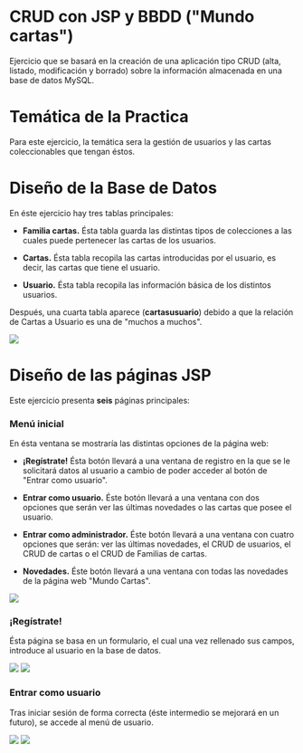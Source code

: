 # CRUD con JSP y BBDD ("Mundo cartas")

  Ejercicio que se basará en la creación de una aplicación tipo CRUD (alta, listado, modificación y borrado) sobre la información almacenada en una base de datos MySQL.

# Temática de la Practica

  Para este ejercicio, la temática sera la gestión de usuarios y las cartas coleccionables que tengan éstos.

# Diseño de la Base de Datos

  En éste ejercicio hay tres tablas principales:

  * <b>Familia cartas.</b> Ésta tabla guarda las distintas tipos de colecciones a las cuales puede pertenecer las cartas de los usuarios.

  * <b>Cartas.</b> Ésta tabla recopila las cartas introducidas por el usuario, es decir, las cartas que tiene el usuario.
  
  * <b>Usuario.</b> Ésta tabla recopila las información básica de los distintos usuarios.  
  
  Después, una cuarta tabla aparece (<b>cartasusuario</b>) debido a que la relación de Cartas a Usuario es una de "muchos a muchos".

<img src=./Imágenes/Relaciones.JPG>

# Diseño de las páginas JSP

  Este ejercicio presenta <b>seis</b> páginas principales:
  
### Menú inicial

  En ésta ventana se mostraría las distintas opciones de la página web:
  
  * <b>¡Regístrate!</b> Ésta botón llevará a una ventana de registro en la que se le solicitará datos al usuario a cambio de poder
  acceder al botón de "Entrar como usuario".
    
  * <b>Entrar como usuario.</b> Éste botón llevará a una ventana con dos opciones que serán ver las últimas novedades o las cartas que
  posee el usuario.
  
  * <b>Entrar como administrador.</b> Éste botón llevará a una ventana con cuatro opciones que serán: ver las últimas novedades, el CRUD
  de usuarios, el CRUD de cartas o el CRUD de Familias de cartas.
  
  * <b>Novedades.</b> Éste botón llevará a una ventana con todas las novedades de la página web "Mundo Cartas".
  
  <img src=./Imágenes/Index.JPG>

### ¡Regístrate!

  Ésta página se basa en un formulario, el cual una vez rellenado sus campos, introduce al usuario en la base de datos.
  
  <img src=./Imágenes/registrate.JPG>
  <img src=./Imágenes/registrate2.JPG>

### Entrar como usuario

  Tras iniciar sesión de forma correcta (éste intermedio se mejorará en un futuro), se accede al menú de usuario.

  <img src=./Imágenes/iniciasesion.JPG>
  <img src=./Imágenes/menuUsu.JPG>
